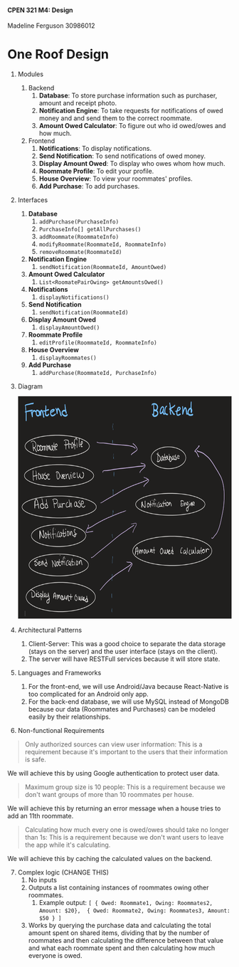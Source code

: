 #### CPEN 321 M4: Design

Madeline Ferguson 30986012

# One Roof Design

1. Modules

   1. Backend 
      1. **Database**: To store purchase information such as purchaser, amount and receipt photo.
      2. **Notification Engine**: To take requests for notifications of owed money and and send them to the correct roommate.
      3. **Amount Owed Calculator**: To figure out who id owed/owes and how much.
   2. Frontend 
      1. **Notifications**: To display notifications.
      2. **Send Notification**: To send notifications of owed money.
      3. **Display Amount Owed**: To display who owes whom how much.
      4. **Roommate Profile**: To edit your profile.
      5. **House Overview**: To view your roommates' profiles.
      6. **Add Purchase**: To add purchases.

2. Interfaces
   1. **Database**
      1. `addPurchase(PurchaseInfo)`
      2. `PurchaseInfo[] getAllPurchases()`
      3. `addRoommate(RoommateInfo)`
      4. `modifyRoommate(RoommateId, RoommateInfo)`
      5. `removeRoommate(RoommateId)`
   2. **Notification Engine**
      1. `sendNotification(RoommateId, AmountOwed)`
   3. **Amount Owed Calculator**
      1. `List<RoomatePairOwing> getAmountsOwed()`
   4. **Notifications**
      1. `displayNotifications()`
   5. **Send Notification**
      1. `sendNotification(RoommateId)`
   6. **Display Amount Owed**
      1. `displayAmountOwed()`
   7. **Roommate Profile**
      1. `editProfile(RoommateId, RoommateInfo)`
   8. **House Overview** 
      1. `displayRoommates()`
   9. **Add Purchase**
      1. `addPurchase(RoommateId, PurchaseInfo)`

3. Diagram

   <img src="component_diagram.png" height="500px" />

4. Architectural Patterns
   1. Client-Server: This was a good choice to separate the data storage (stays on the server) and the user interface (stays on the client).
   2. The server will have RESTFull services because it will store state.

5. Languages and Frameworks
   1. For the front-end, we will use Android/Java because React-Native is too complicated for an Android only app.
   2. For the back-end database, we will use MySQL instead of MongoDB because our data (Roommates and Purchases) can be modeled easily by their relationships. 

6. Non-functional Requirements
>  Only authorized sources can view user information: This is a requirement because it's 
>  important to the users that their information is safe.

We will achieve this by using Google authentication to protect user data.

>  Maximum group size is 10 people: This is a requirement because we don't want
>  groups of more than 10 roommates per house.

We will achieve this by returning an error message when a house tries to add an 11th roommate.

>  Calculating how much every one is owed/owes should take no longer than 1s:
>  This is a requirement because we don't want users to leave the app while it's
>  calculating.

We will achieve this by caching the calculated values on the backend.

7. Complex logic (CHANGE THIS)
   1. No inputs
   2. Outputs a list containing instances of roommates owing other roommates.
      1. Example output: `[ { Owed: Roommate1, Owing: Roommates2, Amount: $20},  { Owed: Roommate2, Owing: Roommates3, Amount: $50 } ]`
   3. Works by querying the purchase data and calculating the total amount spent on shared items, dividing that by the number of roommates and then calculating the difference between that value and what each roommate spent and then calculating how much everyone is owed.
